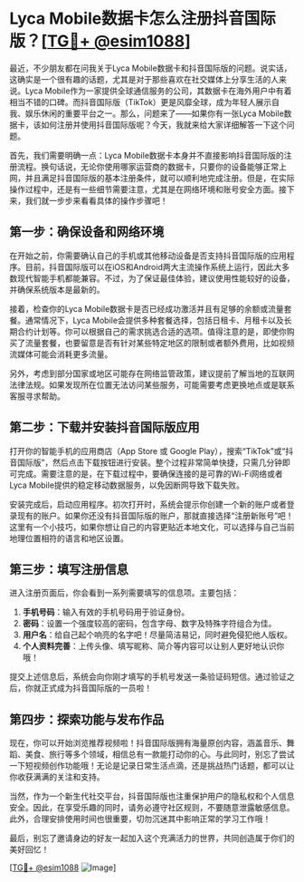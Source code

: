 # Lyca Mobile数据卡怎么注册抖音国际版？[[TG💪+ @esim1088](https://t.me/s/esim1088)]

最近，不少朋友都在问我关于Lyca Mobile数据卡和抖音国际版的问题。说实话，这确实是一个很有趣的话题，尤其是对于那些喜欢在社交媒体上分享生活的人来说。Lyca Mobile作为一家提供全球通信服务的公司，其数据卡在海外用户中有着相当不错的口碑。而抖音国际版（TikTok）更是风靡全球，成为年轻人展示自我、娱乐休闲的重要平台之一。那么，问题来了——如果你有一张Lyca Mobile数据卡，该如何注册并使用抖音国际版呢？今天，我就来给大家详细解答一下这个问题。

首先，我们需要明确一点：Lyca Mobile数据卡本身并不直接影响抖音国际版的注册流程。换句话说，无论你使用哪家运营商的数据卡，只要你的设备能够正常上网，并且满足抖音国际版的基本注册条件，就可以顺利地完成注册。但是，在实际操作过程中，还是有一些细节需要注意，尤其是在网络环境和账号安全方面。接下来，我们就一步步来看看具体的操作步骤吧！

## 第一步：确保设备和网络环境

在开始之前，你需要确认自己的手机或其他移动设备是否支持抖音国际版的应用程序。目前，抖音国际版可以在iOS和Android两大主流操作系统上运行，因此大多数现代智能手机都能兼容。不过，为了保证最佳体验，建议使用性能较好的设备，并确保系统版本是最新的。

接着，检查你的Lyca Mobile数据卡是否已经成功激活并且有足够的余额或流量套餐。通常情况下，Lyca Mobile会提供多种套餐选择，包括日租卡、月租卡以及长期合约计划等。你可以根据自己的需求挑选合适的选项。值得注意的是，即使你购买了流量套餐，也要留意是否有针对某些特定地区的限制或者额外费用，比如视频流媒体可能会消耗更多流量。

另外，考虑到部分国家或地区可能存在网络监管政策，建议提前了解当地的互联网法律法规。如果发现所在位置无法访问某些服务，可能需要考虑更换地点或是联系客服寻求帮助。

## 第二步：下载并安装抖音国际版应用

打开你的智能手机的应用商店（App Store 或 Google Play），搜索“TikTok”或“抖音国际版”，然后点击下载按钮进行安装。整个过程非常简单快捷，只需几分钟即可完成。需要注意的是，在下载过程中，要确保连接的是可靠的Wi-Fi网络或者Lyca Mobile提供的稳定移动数据服务，以免因断网导致下载失败。

安装完成后，启动应用程序。初次打开时，系统会提示你创建一个新的账户或者登录现有的账户。如果你还没有抖音国际版的账户，那就直接选择“注册新账号”吧！这里有一个小技巧，如果你想让自己的内容更贴近本地文化，可以选择与自己当前地理位置相符的语言和地区设置。

## 第三步：填写注册信息

进入注册页面后，你会看到一系列需要填写的信息项。主要包括：

1. **手机号码**：输入有效的手机号码用于验证身份。
2. **密码**：设置一个强度较高的密码，包含字母、数字及特殊字符组合为佳。
3. **用户名**：给自己起个响亮的名字吧！尽量简洁易记，同时避免侵犯他人版权。
4. **个人资料完善**：上传头像、填写昵称、简介等内容可以让别人更好地认识你哦！

提交上述信息后，系统会向你刚才填写的手机号发送一条验证码短信。通过验证之后，你就正式成为抖音国际版的一员啦！

## 第四步：探索功能与发布作品

现在，你可以开始浏览推荐视频啦！抖音国际版拥有海量原创内容，涵盖音乐、舞蹈、美食、旅行等多个领域，相信总有一款能打动你的心。与此同时，别忘了尝试一下短视频创作功能哦！无论是记录日常生活点滴，还是挑战热门话题，都可以让你收获满满的关注和支持。

当然，作为一个新生代社交平台，抖音国际版也注重保护用户的隐私权和个人信息安全。因此，在享受乐趣的同时，请务必遵守社区规则，不要随意泄露敏感信息。此外，合理安排使用时间也很重要，切勿沉迷其中影响正常的学习工作哦！

最后，别忘了邀请身边的好友一起加入这个充满活力的世界，共同创造属于你们的美好回忆！

[[TG💪+ @esim1088](https://t.me/s/esim1088) ![Image](https://i.postimg.cc/4NQfJmqS/Snipaste-2025-05-13-00-14-12.png)]
